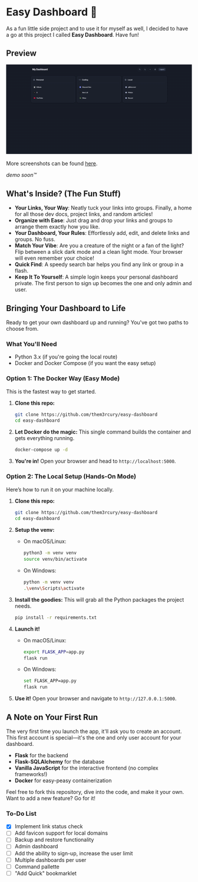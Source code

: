 # Easy Dashboard 🚀

As a fun little side project and to use it for myself as well, I decided to have a go at this project I called **Easy Dashboard**.
Have fun!

## Preview

![Dashboard Preview](https://raw.githubusercontent.com/them3rcury/easy-dashboard/refs/heads/main/screenshots/preview3.png)

More screenshots can be found [here](https://github.com/them3rcury/easy-dashboard/tree/main/screenshots).

*demo soon™*

## What's Inside? (The Fun Stuff)

* **Your Links, Your Way**: Neatly tuck your links into groups. Finally, a home for all those dev docs, project links, and random articles!
* **Organize with Ease**: Just drag and drop your links and groups to arrange them exactly how you like.
* **Your Dashboard, Your Rules**: Effortlessly add, edit, and delete links and groups. No fuss.
* **Match Your Vibe**: Are you a creature of the night or a fan of the light? Flip between a slick dark mode and a clean light mode. Your browser will even remember your choice!
* **Quick Find**: A speedy search bar helps you find any link or group in a flash.
* **Keep It To Yourself**: A simple login keeps your personal dashboard private. The first person to sign up becomes the one and only admin and user.

## Bringing Your Dashboard to Life

Ready to get your own dashboard up and running? You've got two paths to choose from.

### What You'll Need

* Python 3.x (if you're going the local route)
* Docker and Docker Compose (if you want the easy setup)

### Option 1: The Docker Way (Easy Mode)

This is the fastest way to get started.

1.  **Clone this repo:**
    ```sh
    git clone https://github.com/them3rcury/easy-dashboard
    cd easy-dashboard
    ```

2.  **Let Docker do the magic:**
    This single command builds the container and gets everything running.
    ```sh
    docker-compose up -d
    ```

3.  **You're in!**
    Open your browser and head to `http://localhost:5000`.

### Option 2: The Local Setup (Hands-On Mode)

Here’s how to run it on your machine locally.

1.  **Clone this repo:**
    ```sh
    git clone https://github.com/them3rcury/easy-dashboard
    cd easy-dashboard
    ```

2.  **Setup the venv:**
    * On macOS/Linux:
        ```sh
        python3 -m venv venv
        source venv/bin/activate
        ```
    * On Windows:
        ```sh
        python -m venv venv
        .\venv\Scripts\activate
        ```

3.  **Install the goodies:**
    This will grab all the Python packages the project needs.
    ```sh
    pip install -r requirements.txt
    ```

4.  **Launch it!**
    * On macOS/Linux:
        ```sh
        export FLASK_APP=app.py
        flask run
        ```
    * On Windows:
        ```sh
        set FLASK_APP=app.py
        flask run
        ```

5.  **Use it!**
    Open your browser and navigate to `http://127.0.0.1:5000`.

## A Note on Your First Run

The very first time you launch the app, it'll ask you to create an account. This first account is special—it's the one and only user account for your dashboard.

* **Flask** for the backend
* **Flask-SQLAlchemy** for the database
* **Vanilla JavaScript** for the interactive frontend (no complex frameworks!)
* **Docker** for easy-peasy containerization

Feel free to fork this repository, dive into the code, and make it your own. Want to add a new feature? Go for it!

### To-Do List
- [x] Implement link status check
- [ ] Add favicon support for local domains
- [ ] Backup and restore functionality
- [ ] Admin dashboard
- [ ] Add the ability to sign-up, increase the user limit
- [ ] Multiple dashboards per user
- [ ] Command pallette
- [ ] "Add Quick" bookmarklet